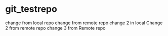 # git_testrepo
change from local repo
change from remote repo
change 2 in local
Change 2 from remote repo
change 3 from Remote repo
